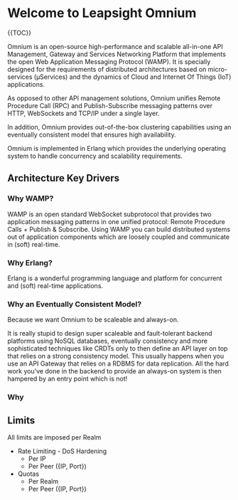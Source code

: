 # Welcome to Leapsight Omnium

{{TOC}}

Omnium is an open-source high-performance and scalable all-in-one API Management, Gateway and Services Networking Platform that implements the open Web Application Messaging Protocol (WAMP). It is specially designed for the requirements of distributed architectures based on micro-services (µServices) and the dynamics of Cloud and Internet Of Things (IoT) applications.

As opposed to other API management solutions, Omnium unifies Remote Procedure Call (RPC) and Publish-Subscribe messaging patterns over HTTP, WebSockets and TCP/IP under a single layer.
    
In addition, Omnium provides out-of-the-box clustering capabilities using an eventually consistent model that ensures high availability.

Omnium is implemented in Erlang which provides the underlying operating system to handle concurrency and scalability requirements.

## Architecture Key Drivers

### Why WAMP?
WAMP is an open standard WebSocket subprotocol that provides two application messaging patterns in one unified protocol: Remote Procedure Calls + Publish & Subscribe. Using WAMP you can build distributed systems out of application components which are loosely coupled and communicate in (soft) real-time.

### Why Erlang?
Erlang is a wonderful programming language and platform for concurrent and (soft) real-time applications. 

### Why an Eventually Consistent Model?
Because we want Omnium to be scaleable and always-on. 

It is really stupid to design super scaleable and fault-tolerant backend platforms using NoSQL databases, eventually consistency and more sophisticated techniques like CRDTs only to then define an API layer on top that relies on a strong consistency model. This usually happens when you use an API Gateway that relies on a RDBMS for data replication. All the hard work you’ve done in the backend to provide an always-on system is then hampered by an entry point which is not!

### Why 
## Limits
All limits are imposed per Realm

* Rate Limiting - DoS Hardening
    * Per IP
    * Per Peer ({IP, Port})
* Quotas
    * Per Realm
    * Per Peer ({IP, Port})
